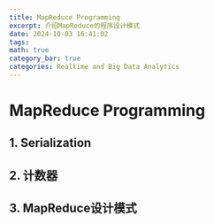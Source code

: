 ```yaml
---
title: MapReduce Programming
excerpt: 介绍MapReduce的程序设计模式
date: 2024-10-03 16:41:02
tags:
math: true
category_bar: true
categories: Realtime and Big Data Analytics
---
```


# MapReduce Programming

## 1. Serialization

## 2. 计数器

## 3. MapReduce设计模式

